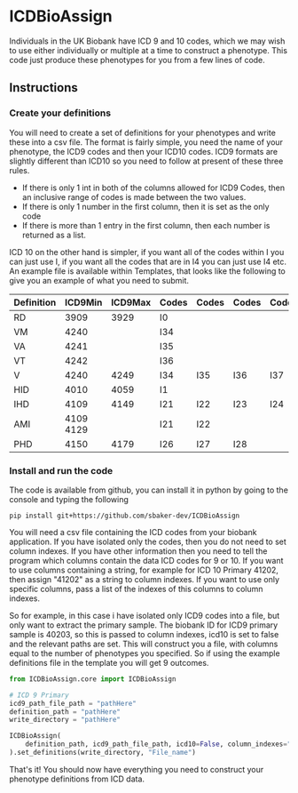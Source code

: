 # ICDBioAssign

Individuals in the UK Biobank have ICD 9 and 10 codes, which we may wish to use either individually or multiple at a 
time to construct a phenotype. This code just produce these phenotypes for you from a few lines of code. 

## Instructions

### Create your definitions

You will need to create a set of definitions for your phenotypes and write these into a csv file. The format is fairly
simple, you need the name of your phenotype, the ICD9 codes and then your ICD10 codes. ICD9 formats are slightly 
different than ICD10 so you need to follow at present of these three rules.

* If there is only 1 int in both of the columns allowed for ICD9 Codes, then an inclusive range of codes is made between
    the two values.
* If there is only 1 number in the first column, then it is set as the only code
* If there is more than 1 entry in the first column, then each number is returned as a list.

ICD 10 on the other hand is simpler, if you want all of the codes within I you can just use I, if you want all the codes
that are in I4 you can just use I4 etc. An example file is available within Templates, that looks like the following to
give you an example of what you need to submit. 

|Definition|ICD9Min  |ICD9Max|Codes|Codes|Codes|Codes|Codes|Codes|
|----------|---------|-------|-----|-----|-----|-----|-----|-----|
|RD        |3909     |3929   |I0   |     |     |     |     |     |
|VM        |4240     |       |I34  |     |     |     |     |     |
|VA        |4241     |       |I35  |     |     |     |     |     |
|VT        |4242     |       |I36  |     |     |     |     |     |
|V         |4240     |4249   |I34  |I35  |I36  |I37  |I38  |     |
|HID       |4010     |4059   |I1   |     |     |     |     |     |
|IHD       |4109     |4149   |I21  |I22  |I23  |I24  |I25  |     |
|AMI       |4109 4129|       |I21  |I22  |     |     |     |     |
|PHD       |4150     |4179   |I26  |I27  |I28  |     |     |     |



### Install and run the code

The code is available from github, you can install it in python by going to the console and typing the following

```shell script
pip install git+https://github.com/sbaker-dev/ICDBioAssign
```

You will need a csv file containing the ICD codes from your biobank application. If you have isolated only the codes,
then you do not need to set column indexes. If you have other information then you need to tell the program which 
columns contain the data ICD codes for 9 or 10. If you want to use columns containing a string, for example for ICD 10 
Primary 41202, then assign "41202" as a string to column indexes. If you want to use only specific columns, pass a list 
of the indexes of this columns to column indexes. 

So for example, in this case i have isolated only ICD9 codes into a file, but only want to extract the primary sample. 
The biobank ID for ICD9 primary sample is 40203, so this is passed to column indexes, icd10 is set to false and the 
relevant paths are set. This will construct you a file, with columns equal to the number of phenotypes you specified. So
if using the example definitions file in the template you will get 9 outcomes.  

```python
from ICDBioAssign.core import ICDBioAssign

# ICD 9 Primary
icd9_path_file_path = "pathHere"
definition_path = "pathHere"
write_directory = "pathHere"

ICDBioAssign(
    definition_path, icd9_path_file_path, icd10=False, column_indexes="41203"
).set_definitions(write_directory, "File_name") 
```

That's it! You should now have everything you need to construct your phenotype definitions from ICD data. 